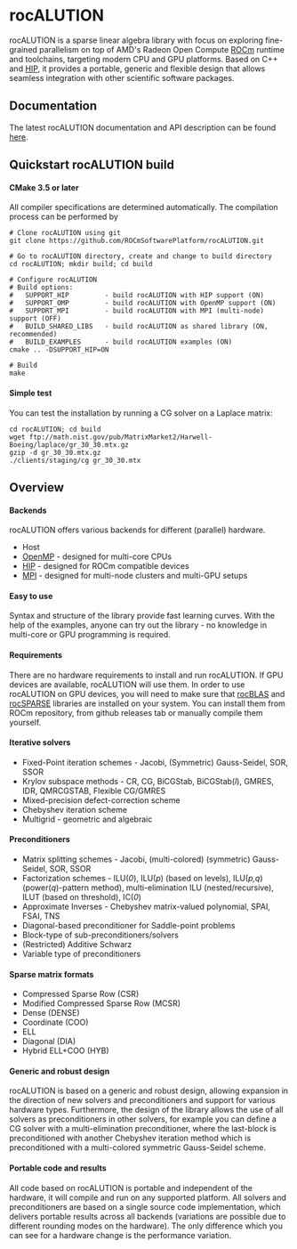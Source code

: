# rocALUTION
rocALUTION is a sparse linear algebra library with focus on exploring fine-grained parallelism on top of AMD's Radeon Open Compute [ROCm][] runtime and toolchains, targeting modern CPU and GPU platforms. Based on C++ and [HIP][], it provides a portable, generic and flexible design that allows seamless integration with other scientific software packages.

## Documentation
The latest rocALUTION documentation and API description can be found [here][].

## Quickstart rocALUTION build

#### CMake 3.5 or later
All compiler specifications are determined automatically. The compilation process can be performed by
```
# Clone rocALUTION using git
git clone https://github.com/ROCmSoftwarePlatform/rocALUTION.git

# Go to rocALUTION directory, create and change to build directory
cd rocALUTION; mkdir build; cd build

# Configure rocALUTION
# Build options:
#   SUPPORT_HIP         - build rocALUTION with HIP support (ON)
#   SUPPORT_OMP         - build rocALUTION with OpenMP support (ON)
#   SUPPORT_MPI         - build rocALUTION with MPI (multi-node) support (OFF)
#   BUILD_SHARED_LIBS   - build rocALUTION as shared library (ON, recommended)
#   BUILD_EXAMPLES      - build rocALUTION examples (ON)
cmake .. -DSUPPORT_HIP=ON

# Build
make
```

#### Simple test
You can test the installation by running a CG solver on a Laplace matrix:
```
cd rocALUTION; cd build
wget ftp://math.nist.gov/pub/MatrixMarket2/Harwell-Boeing/laplace/gr_30_30.mtx.gz
gzip -d gr_30_30.mtx.gz
./clients/staging/cg gr_30_30.mtx
```

## Overview

#### Backends
rocALUTION offers various backends for different (parallel) hardware.
*  Host
*  [OpenMP][] - designed for multi-core CPUs
*  [HIP][]    - designed for ROCm compatible devices
*  [MPI][]    - designed for multi-node clusters and multi-GPU setups

#### Easy to use
Syntax and structure of the library provide fast learning curves. With the help of the examples, anyone can try out the library - no knowledge in multi-core or GPU programming is required.

#### Requirements
There are no hardware requirements to install and run rocALUTION. If GPU devices are available, rocALUTION will use them.
In order to use rocALUTION on GPU devices, you will need to make sure that [rocBLAS][] and [rocSPARSE][] libraries are installed on your system. You can install them from ROCm repository, from github releases tab or manually compile them yourself.

#### Iterative solvers
*  Fixed-Point iteration schemes - Jacobi, (Symmetric) Gauss-Seidel, SOR, SSOR
*  Krylov subspace methods - CR, CG, BiCGStab, BiCGStab(*l*), GMRES, IDR, QMRCGSTAB, Flexible CG/GMRES
*  Mixed-precision defect-correction scheme
*  Chebyshev iteration scheme
*  Multigrid - geometric and algebraic

#### Preconditioners
*  Matrix splitting schemes - Jacobi, (multi-colored) (symmetric) Gauss-Seidel, SOR, SSOR
*  Factorization schemes    - ILU(*0*), ILU(*p*) (based on levels), ILU(*p,q*) (power(*q*)-pattern method), multi-elimination ILU (nested/recursive), ILUT (based on threshold), IC(*0*)
*  Approximate Inverses - Chebyshev matrix-valued polynomial, SPAI, FSAI, TNS
*  Diagonal-based preconditioner for Saddle-point problems
*  Block-type of sub-preconditioners/solvers
*  (Restricted) Additive Schwarz
*  Variable type of preconditioners

#### Sparse matrix formats
*  Compressed Sparse Row (CSR)
*  Modified Compressed Sparse Row (MCSR)
*  Dense (DENSE)
*  Coordinate (COO)
*  ELL
*  Diagonal (DIA)
*  Hybrid ELL+COO (HYB)

#### Generic and robust design
rocALUTION is based on a generic and robust design, allowing expansion in the direction of new solvers and preconditioners and support for various hardware types. Furthermore, the design of the library allows the use of all solvers as preconditioners in other solvers, for example you can define a CG solver with a multi-elimination preconditioner, where the last-block is preconditioned with another Chebyshev iteration method which is preconditioned with a multi-colored symmetric Gauss-Seidel scheme.

#### Portable code and results
All code based on rocALUTION is portable and independent of the hardware, it will compile and run on any supported platform. All solvers and preconditioners are based on a single source code implementation, which delivers portable results across all backends (variations are possible due to different rounding modes on the hardware). The only difference which you can see for a hardware change is the performance variation.



[ROCm]: https://github.com/RadeonOpenCompute/ROCm
[HIP]: https://github.com/GPUOpen-ProfessionalCompute-Tools/HIP/
[OpenMP]: http://www.openmp.org/
[MPI]: https://www.open-mpi.org/
[rocBLAS]: https://github.com/ROCmSoftwarePlatform/rocBLAS
[rocSPARSE]: https://github.com/ROCmSoftwarePlatform/rocSPARSE
[here]: https://rocalution.readthedocs.io
